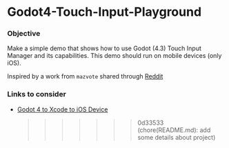# Godot4-Touch-Input-Playground

### Objective

Make a simple demo that shows how to use Godot (4.3) Touch Input Manager and its capabilities. This demo should run on mobile devices (only iOS).

Inspired by a work from `mazvote` shared through [Reddit](https://www.reddit.com/r/godot/comments/fe0gux/godot_touch_input_manager_is_a_script_that_adds/)

### Links to consider

- [Godot 4 to Xcode to iOS Device](https://www.youtube.com/watch?v=ClGFSwWRIdw)
  > > > > > > > 0d33533 (chore(README.md): add some details about project)
